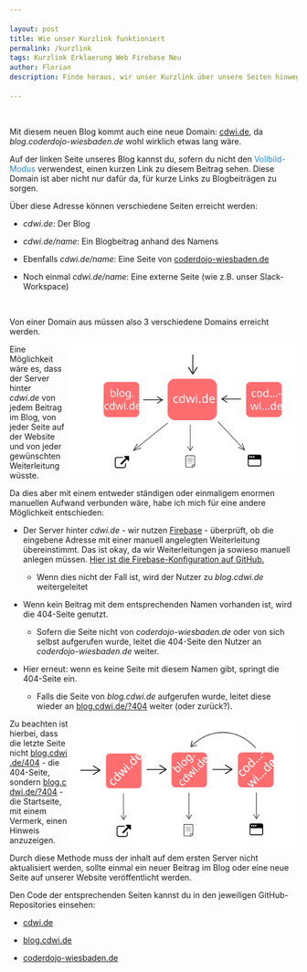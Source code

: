 ```yaml
---

layout: post
title: Wie unser Kurzlink funktioniert
permalink: /kurzlink
tags: Kurzlink Erklaerung Web Firebase Neu
author: Florian
description: Finde heraus, wir unser Kurzlink über unsere Seiten hinweg funktioniert.

---
```


​

Mit diesem neuen Blog kommt auch eine neue Domain: [cdwi.de](https://cdwi.de), da _blog.coderdojo-wiesbaden.de_ wohl wirklich etwas lang wäre.

Auf der linken Seite unseres Blog kannst du, sofern du nicht den <span style="color: #268bd2; cursor: pointer;" onclick="toggleExpandedContent()">Vollbild-Modus</span> verwendest, einen kurzen Link zu diesem Beitrag sehen. Diese Domain ist aber nicht nur dafür da, für kurze Links zu Blogbeiträgen zu sorgen.

Über diese Adresse können verschiedene Seiten erreicht werden:

<!--break-->

- _cdwi.de_: Der Blog

- _cdwi.de/name_: Ein Blogbeitrag anhand des Namens

- Ebenfalls _cdwi.de/name_: Eine Seite von [coderdojo-wiesbaden.de](https://coderdojo-wiesbaden.de)

- Noch einmal _cdwi.de/name_: Eine externe Seite (wie z.B. unser Slack-Workspace)

​

Von einer Domain aus müssen also 3 verschiedene Domains erreicht werden.

<img src="..\assets\2018-07-17-kurzlink\image-1.svg" alt="Abbildung 1: Alles wird von einem Server verarbeitet" align="right" width="400px" />Eine Möglichkeit wäre es, dass der Server hinter _cdwi.de_ von jedem Beitrag im Blog, von jeder Seite auf der Website und von jeder gewünschten Weiterleitung wüsste.



Da dies aber mit einem entweder ständigen oder einmaligem enormen manuellen Aufwand verbunden wäre, habe ich mich für eine andere Möglichkeit entschieden:

- Der Server hinter _cdwi.de_ - wir nutzen [Firebase](firebase.com) - überprüft, ob die eingebene Adresse mit einer manuell angelegten Weiterleitung übereinstimmt. Das ist okay, da wir Weiterleitungen ja sowieso manuell anlegen müssen. [Hier ist die Firebase-Konfiguration auf GitHub.](https://github.com/CoderDojo-Wiesbaden/cdwi.de/blob/master/firebase.json)

  - Wenn dies nicht der Fall ist, wird der Nutzer zu _blog.cdwi.de_ weitergeleitet

- Wenn kein Beitrag mit dem entsprechenden Namen vorhanden ist, wird die 404-Seite genutzt.

  - Sofern die Seite nicht von _coderdojo-wiesbaden.de_ oder von sich selbst aufgerufen wurde, leitet die 404-Seite den Nutzer an _coderdojo-wiesbaden.de_ weiter.

- Hier erneut: wenn es keine Seite mit diesem Namen gibt, springt die 404-Seite ein.

  - Falls die Seite von _blog.cdwi.de_ aufgerufen wurde, leitet diese wieder an [blog.cdwi.de/?404](https://blog.cdwi.de/?404) weiter (oder zurück?).

<img src="..\assets\2018-07-17-kurzlink\image-2.svg" alt="Abbildung 2: Jeder Server überprüft für sich, ob die Adresse mit seinem Inhalt übereinstimmt." align="right" width="400px" />

Zu beachten ist hierbei, dass die letzte Seite nicht [blog.cdwi.de/404](https://blog.cdwi.de/404) - die 404-Seite, sondern [blog.cdwi.de/?404](https://blog.cdwi.de/?404) - die Startseite, mit einem Vermerk, einen Hinweis anzuzeigen.



Durch diese Methode muss der inhalt auf dem ersten Server nicht aktualisiert werden, sollte einmal ein neuer Beitrag im Blog oder eine neue Seite auf unserer Website veröffentlicht werden.



Den Code der entsprechenden Seiten kannst du in den jeweiligen GitHub-Repositories einsehen:

- [cdwi.de](https://github.com/coderdojo-wiesbaden/cdwi.de)

- [blog.cdwi.de](https://github.com/koenidv/blog.cdwi.de)

- [coderdojo-wiesbaden.de](https://github.com/coderdojo-wiesbaden/www.coderdojo-wiesbaden.de)

